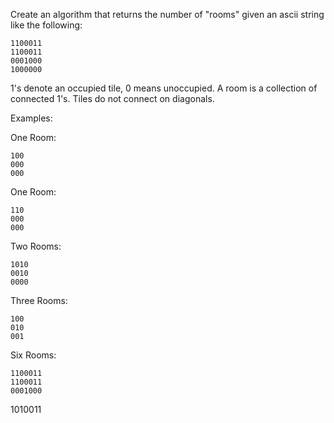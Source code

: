Create an algorithm that returns the number of "rooms" given an ascii string like the following:
```
1100011
1100011
0001000
1000000
```
1's denote an occupied tile, 0 means unoccupied. A room is a collection of connected 1's. Tiles do not connect on diagonals.

Examples:

One Room:
```
100
000
000
```

One Room:
```
110
000
000
```

Two Rooms:
```
1010
0010
0000
```
Three Rooms:
```
100
010
001
```
Six Rooms:
```
1100011
1100011
0001000
```
1010011
